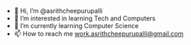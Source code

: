 - 👋 Hi, I’m @asrithcheepurupalli
- 👀 I’m interested in learning Tech and Computers
- 🌱 I’m currently learning Computer Science
- 📫 How to reach me work.asrithcheepurupalli@gmail.com


<!---
asrithcheepurupalli/asrithcheepurupalli is a ✨ special ✨ repository because its `README.md` (this file) appears on your GitHub profile.
You can click the Preview link to take a look at your changes.
--->
